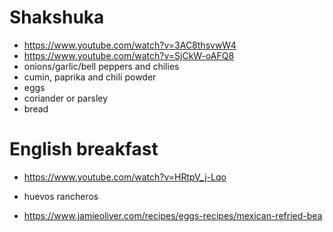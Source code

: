 # Shakshuka
- https://www.youtube.com/watch?v=3AC8thsvwW4
- https://www.youtube.com/watch?v=SjCkW-oAFQ8
- onions/garlic/bell peppers and chilies
- cumin, paprika and chili powder
- eggs
- coriander or parsley
- bread

# English breakfast
- https://www.youtube.com/watch?v=HRtpV_j-Lqo

- huevos rancheros
- https://www.jamieoliver.com/recipes/eggs-recipes/mexican-refried-bea
